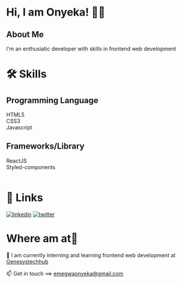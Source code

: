 
# Hi, I am Onyeka! ✌🏾


## About Me
I'm an enthusiatic developer with skills in frontend web development


# 🛠 Skills
## Programming Language
HTML5 <br />
CSS3 <br />
Javascript <br />

## Frameworks/Library
ReactJS <br />
Styled-components <br />
<br />


# 🔗 Links

[![linkedin](https://img.shields.io/badge/linkedin-0A66C2?style=for-the-badge&logo=linkedin&logoColor=white)](https://www.linkedin.com/in/onyekaemegwa/)
[![twitter](https://img.shields.io/badge/twitter-1DA1F2?style=for-the-badge&logo=twitter&logoColor=white)](https://twitter.com/onyekaSopuru)

# Where am at📍
🧠 I am currently interning and learning frontend web development at [Genesystechhub](https://genesystechhub.com/)

📫 Get in touch ==> emegwaonyeka@gmail.com
